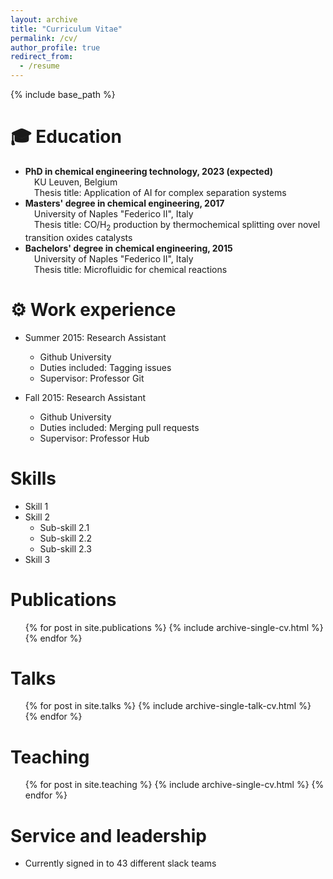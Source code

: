 ```yaml
---
layout: archive
title: "Curriculum Vitae"
permalink: /cv/
author_profile: true
redirect_from:
  - /resume
---
```


{% include base_path %}

🎓 Education
======
* **PhD in chemical engineering technology, 2023 (expected)**<br>
&ensp;&ensp;KU Leuven, Belgium<br>
&ensp;&ensp;Thesis title: Application of AI for complex separation systems
* **Masters' degree in chemical engineering, 2017**<br>
&ensp;&ensp;University of Naples "Federico II", Italy<br>
&ensp;&ensp;Thesis title: CO/H<sub>2</sub> production by thermochemical splitting over novel transition oxides catalysts
* **Bachelors' degree in chemical engineering, 2015**<br>
&ensp;&ensp;University of Naples "Federico II", Italy<br>
&ensp;&ensp;Thesis title: Microfluidic for chemical reactions


⚙️ Work experience
======
* Summer 2015: Research Assistant
  * Github University
  * Duties included: Tagging issues
  * Supervisor: Professor Git

* Fall 2015: Research Assistant
  * Github University
  * Duties included: Merging pull requests
  * Supervisor: Professor Hub
  
Skills
======
* Skill 1
* Skill 2
  * Sub-skill 2.1
  * Sub-skill 2.2
  * Sub-skill 2.3
* Skill 3

Publications
======
  <ul>{% for post in site.publications %}
    {% include archive-single-cv.html %}
  {% endfor %}</ul>
  
Talks
======
  <ul>{% for post in site.talks %}
    {% include archive-single-talk-cv.html %}
  {% endfor %}</ul>
  
Teaching
======
  <ul>{% for post in site.teaching %}
    {% include archive-single-cv.html %}
  {% endfor %}</ul>
  
Service and leadership
======
* Currently signed in to 43 different slack teams
